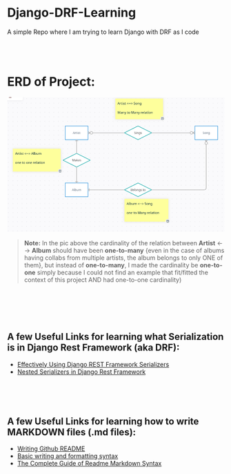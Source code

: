 # Django-DRF-Learning
A simple Repo where I am trying to learn Django with DRF as I code
<br>
<br>
<br>
<br>

# ERD of Project:

![A Pic of ERD of the Project](https://github.com/Usman-Far00q/Django-DRF-Learning/blob/main/ERD%20Diagram%20For%20Django_Project_1.png?raw=true)

> **Note:** In the pic above the cardinality of the relation between **Artist** <--> **Album** should have been **one-to-many** {even in the case of albums having collabs from multiple
artists, the album belongs to only ONE of them}, but instead of **one-to-many**, I made the cardinality be **one-to-one** simply because I could not find an example that fit/fitted the context of this project AND had one-to-one cardinality)

<br>
<br>
<br>
<br>

## A few Useful Links for learning what Serialization is in Django Rest Framework (aka DRF):  
- [Effectively Using Django REST Framework Serializers](https://testdriven.io/blog/drf-serializers/)  
- [Nested Serializers in Django Rest Framework](https://blog.devgenius.io/nested-serializers-in-django-rest-framework-6b36bf011074)
  
<br>
<br>
<br>

## A few Useful Links for learning how to write MARKDOWN files (.md files):  
- [Writing Github README](https://medium.com/analytics-vidhya/writing-github-readme-e593f278a796)
- [Basic writing and formatting syntax](https://docs.github.com/en/get-started/writing-on-github/getting-started-with-writing-and-formatting-on-github/basic-writing-and-formatting-syntax)
- [The Complete Guide of Readme Markdown Syntax](https://github.com/darsaveli/Readme-Markdown-Syntax/tree/main)
